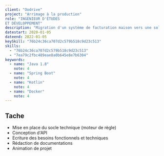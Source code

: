```yaml
---
client: "Oodrive"
project: "Arrimage à la production"
role: "INGÉNIEUR D'ÉTUDES
ET DÉVELOPPEMENT" 
description: "Migration d'un système de facturation maison vers une solution sur étagère"
datestart: 2020-01-05
dateend: 2022-01-05
keySkill: "76b24c36ca707d2c579b518c9d23c513"
skills:
  - "76b24c36ca707d2c579b518c9d23c513"
  - "7ea79c2fbc489eae8a0b645e8e7b6304"
keywords:
  - name: "Java 1.8"
    note: 4
  - name: "Spring Boot"
    note: 4
  - name: "Kotlin"
    note: 4
  - name: "Docker"
    note: 4
---
```


## Tache

- Mise en place du socle technique (moteur de règle)
- Conception d'API
- Ecriture des besoins fonctionnels et techniques
- Rédaction de documentations
- Animation de projet
